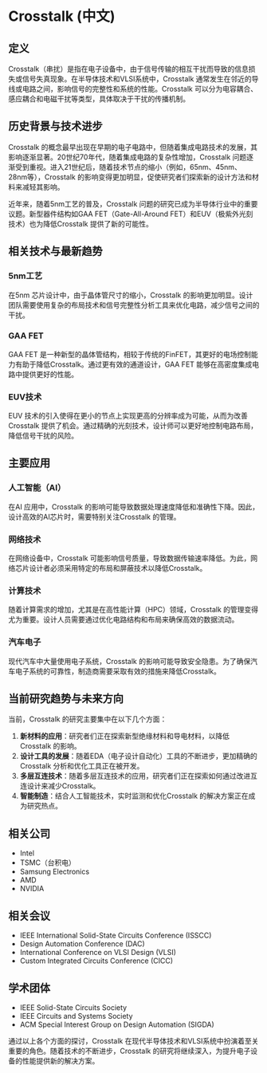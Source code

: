 # Crosstalk (中文)

## 定义

Crosstalk（串扰）是指在电子设备中，由于信号传输的相互干扰而导致的信息损失或信号失真现象。在半导体技术和VLSI系统中，Crosstalk 通常发生在邻近的导线或电路之间，影响信号的完整性和系统的性能。Crosstalk 可以分为电容耦合、感应耦合和电磁干扰等类型，具体取决于干扰的传播机制。

## 历史背景与技术进步

Crosstalk 的概念最早出现在早期的电子电路中，但随着集成电路技术的发展，其影响逐渐显著。20世纪70年代，随着集成电路的复杂性增加，Crosstalk 问题逐渐受到重视。进入21世纪后，随着技术节点的缩小（例如，65nm、45nm、28nm等），Crosstalk 的影响变得更加明显，促使研究者们探索新的设计方法和材料来减轻其影响。

近年来，随着5nm工艺的普及，Crosstalk 问题的研究已成为半导体行业中的重要议题。新型器件结构如GAA FET（Gate-All-Around FET）和EUV（极紫外光刻技术）也为降低Crosstalk 提供了新的可能性。

## 相关技术与最新趋势

### 5nm工艺

在5nm 芯片设计中，由于晶体管尺寸的缩小，Crosstalk 的影响更加明显。设计团队需要使用复杂的布局技术和信号完整性分析工具来优化电路，减少信号之间的干扰。

### GAA FET

GAA FET 是一种新型的晶体管结构，相较于传统的FinFET，其更好的电场控制能力有助于降低Crosstalk。通过更有效的通道设计，GAA FET 能够在高密度集成电路中提供更好的性能。

### EUV技术

EUV 技术的引入使得在更小的节点上实现更高的分辨率成为可能，从而为改善Crosstalk 提供了机会。通过精确的光刻技术，设计师可以更好地控制电路布局，降低信号干扰的风险。

## 主要应用

### 人工智能（AI）

在AI 应用中，Crosstalk 的影响可能导致数据处理速度降低和准确性下降。因此，设计高效的AI芯片时，需要特别关注Crosstalk 的管理。

### 网络技术

在网络设备中，Crosstalk 可能影响信号质量，导致数据传输速率降低。为此，网络芯片设计者必须采用特定的布局和屏蔽技术以降低Crosstalk。

### 计算技术

随着计算需求的增加，尤其是在高性能计算（HPC）领域，Crosstalk 的管理变得尤为重要。设计人员需要通过优化电路结构和布局来确保高效的数据流动。

### 汽车电子

现代汽车中大量使用电子系统，Crosstalk 的影响可能导致安全隐患。为了确保汽车电子系统的可靠性，制造商需要采取有效的措施来降低Crosstalk。

## 当前研究趋势与未来方向

当前，Crosstalk 的研究主要集中在以下几个方面：

1. **新材料的应用**：研究者们正在探索新型绝缘材料和导电材料，以降低Crosstalk 的影响。
2. **设计工具的发展**：随着EDA（电子设计自动化）工具的不断进步，更加精确的Crosstalk 分析和优化工具正在被开发。
3. **多层互连技术**：随着多层互连技术的应用，研究者们正在探索如何通过改进互连设计来减少Crosstalk。
4. **智能制造**：结合人工智能技术，实时监测和优化Crosstalk 的解决方案正在成为研究热点。

## 相关公司

- Intel
- TSMC（台积电）
- Samsung Electronics
- AMD
- NVIDIA

## 相关会议

- IEEE International Solid-State Circuits Conference (ISSCC)
- Design Automation Conference (DAC)
- International Conference on VLSI Design (VLSI)
- Custom Integrated Circuits Conference (CICC)

## 学术团体

- IEEE Solid-State Circuits Society
- IEEE Circuits and Systems Society
- ACM Special Interest Group on Design Automation (SIGDA)

通过以上各个方面的探讨，Crosstalk 在现代半导体技术和VLSI系统中扮演着至关重要的角色。随着技术的不断进步，Crosstalk 的研究将继续深入，为提升电子设备的性能提供新的解决方案。